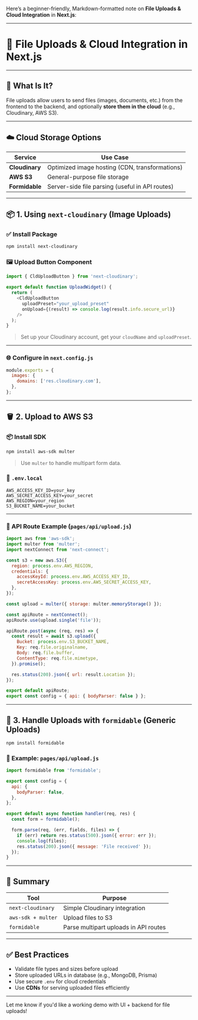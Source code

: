 Here’s a beginner-friendly, Markdown-formatted note on **File Uploads & Cloud Integration** in **Next.js**:

---

# 📁 File Uploads & Cloud Integration in Next.js

---

## 🧾 What Is It?

File uploads allow users to send files (images, documents, etc.) from the frontend to the backend, and optionally **store them in the cloud** (e.g., Cloudinary, AWS S3).

---

## ☁️ Cloud Storage Options

| Service        | Use Case                                        |
| -------------- | ----------------------------------------------- |
| **Cloudinary** | Optimized image hosting (CDN, transformations)  |
| **AWS S3**     | General-purpose file storage                    |
| **Formidable** | Server-side file parsing (useful in API routes) |

---

## 📦 1. Using `next-cloudinary` (Image Uploads)

### ✅ Install Package

```bash
npm install next-cloudinary
```

### 🖼️ Upload Button Component

```js
import { CldUploadButton } from 'next-cloudinary';

export default function UploadWidget() {
  return (
    <CldUploadButton
      uploadPreset="your_upload_preset"
      onUpload={(result) => console.log(result.info.secure_url)}
    />
  );
}
```

> Set up your Cloudinary account, get your `cloudName` and `uploadPreset`.

---

### 🌐 Configure in `next.config.js`

```js
module.exports = {
  images: {
    domains: ['res.cloudinary.com'],
  },
};
```

---

## 🪣 2. Upload to AWS S3

### 📦 Install SDK

```bash
npm install aws-sdk multer
```

> Use `multer` to handle multipart form data.

### 🔐 `.env.local`

```env
AWS_ACCESS_KEY_ID=your_key
AWS_SECRET_ACCESS_KEY=your_secret
AWS_REGION=your_region
S3_BUCKET_NAME=your_bucket
```

---

### 📁 API Route Example (`pages/api/upload.js`)

```js
import aws from 'aws-sdk';
import multer from 'multer';
import nextConnect from 'next-connect';

const s3 = new aws.S3({
  region: process.env.AWS_REGION,
  credentials: {
    accessKeyId: process.env.AWS_ACCESS_KEY_ID,
    secretAccessKey: process.env.AWS_SECRET_ACCESS_KEY,
  },
});

const upload = multer({ storage: multer.memoryStorage() });

const apiRoute = nextConnect();
apiRoute.use(upload.single('file'));

apiRoute.post(async (req, res) => {
  const result = await s3.upload({
    Bucket: process.env.S3_BUCKET_NAME,
    Key: req.file.originalname,
    Body: req.file.buffer,
    ContentType: req.file.mimetype,
  }).promise();

  res.status(200).json({ url: result.Location });
});

export default apiRoute;
export const config = { api: { bodyParser: false } };
```

---

## 🧾 3. Handle Uploads with `formidable` (Generic Uploads)

```bash
npm install formidable
```

### 📁 Example: `pages/api/upload.js`

```js
import formidable from 'formidable';

export const config = {
  api: {
    bodyParser: false,
  },
};

export default async function handler(req, res) {
  const form = formidable();

  form.parse(req, (err, fields, files) => {
    if (err) return res.status(500).json({ error: err });
    console.log(files);
    res.status(200).json({ message: 'File received' });
  });
}
```

---

## 🧠 Summary

| Tool               | Purpose                               |
| ------------------ | ------------------------------------- |
| `next-cloudinary`  | Simple Cloudinary integration         |
| `aws-sdk + multer` | Upload files to S3                    |
| `formidable`       | Parse multipart uploads in API routes |

---

## ✅ Best Practices

* Validate file types and sizes before upload
* Store uploaded URLs in database (e.g., MongoDB, Prisma)
* Use secure `.env` for cloud credentials
* Use **CDNs** for serving uploaded files efficiently

---

Let me know if you'd like a working demo with UI + backend for file uploads!
